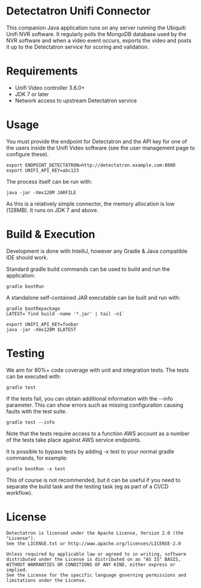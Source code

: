 # Detectatron Unifi Connector

This companion Java application runs on any server running the Ubiquiti Unifi NVR software. It regularly polls the
MongoDB database used by the NVR software and when a video event occurs, exports the video and posts it up to the
Detectatron service for scoring and validation.


# Requirements

* Unifi Video controller 3.6.0+
* JDK 7 or later
* Network access to upstream Detectatron service


# Usage

You must provide the endpoint for Detectatron and the API key for one of the users inside the Unifi Video software (see
the user management page to configure these).

    export ENDPOINT_DETECTATRON=http://detectatron.example.com:8080
    export UNIFI_API_KEY=abc123

The process itself can be run with:

    java -jar -Xmx128M JARFILE

As this is a relatively simple connector, the memory allocation is low (128MB). It runs on JDK 7 and above.


# Build & Execution

Development is done with IntelliJ, however any Gradle & Java compatible IDE should work.

Standard gradle build commands can be used to build and run the application:

    gradle bootRun

A standalone self-contained JAR executable can be built and run with:

    gradle bootRepackage
    LATEST=`find build -name '*.jar' | tail -n1`

    export UNIFI_API_KEY=foobar
    java -jar -Xmx128M $LATEST


# Testing

We aim for 80%+ code coverage with unit and integration tests. The tests can be executed with:

    gradle test

If the tests fail, you can obtain additional information with the --info parameter. This can show errors such as missing configuration causing faults with the test suite.

    gradle test --info

Note that the tests require access to a function AWS account as a number of the tests take place against AWS service endpoints.

It is possible to bypass tests by adding -x test to your normal gradle commands, for example:

    gradle bootRun -x test

This of course is not recommended, but it can be useful if you need to separate the build task and the testing task (eg as part of a CI/CD workflow).


# License

    Detectatron is licensed under the Apache License, Version 2.0 (the "License").
    See the LICENSE.txt or http://www.apache.org/licenses/LICENSE-2.0

    Unless required by applicable law or agreed to in writing, software
    distributed under the License is distributed on an "AS IS" BASIS,
    WITHOUT WARRANTIES OR CONDITIONS OF ANY KIND, either express or implied.
    See the License for the specific language governing permissions and
    limitations under the License.
